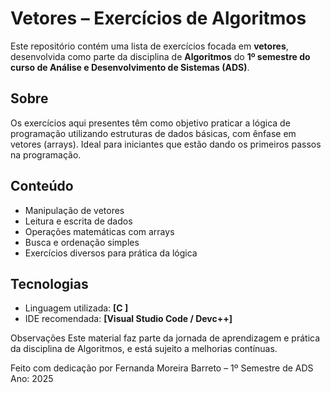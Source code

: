 # Vetores – Exercícios de Algoritmos

Este repositório contém uma lista de exercícios focada em **vetores**, desenvolvida como parte da disciplina de **Algoritmos** do **1º semestre do curso de Análise e Desenvolvimento de Sistemas (ADS)**.

## Sobre

Os exercícios aqui presentes têm como objetivo praticar a lógica de programação utilizando estruturas de dados básicas, com ênfase em vetores (arrays). Ideal para iniciantes que estão dando os primeiros passos na programação.

## Conteúdo

- Manipulação de vetores
- Leitura e escrita de dados
- Operações matemáticas com arrays
- Busca e ordenação simples
- Exercícios diversos para prática da lógica

## Tecnologias

- Linguagem utilizada: **[C ]**
- IDE recomendada: **[Visual Studio Code / Devc++]**

 Observações
Este material faz parte da jornada de aprendizagem e prática da disciplina de Algoritmos, e está sujeito a melhorias contínuas.

Feito com dedicação por Fernanda Moreira Barreto – 1º Semestre de ADS
Ano: 2025
